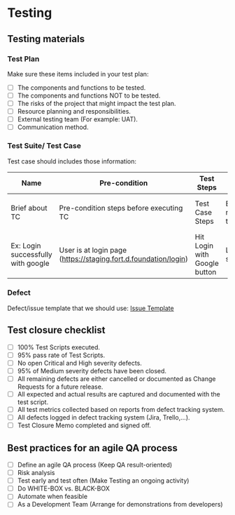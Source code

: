 # Testing

## Testing materials

### Test Plan

Make sure these items included in your test plan:

- [ ] The components and functions to be tested.
- [ ] The components and functions NOT to be tested.
- [ ] The risks of the project that might impact the test plan.
- [ ] Resource planning and responsibilities.
- [ ] External testing team (For example: UAT).
- [ ] Communication method.

### Test Suite/ Test Case

Test case should includes those information:

| Name                               | Pre-condition                                                     | Test Steps                   | Expected Result              | Requirement Ref                           |
| ---------------------------------- | ----------------------------------------------------------------- | ---------------------------- | ---------------------------- | ----------------------------------------- |
| Brief about TC                     | Pre-condition steps before executing TC                           | Test Case Steps              | Expected result for the step | User Story # or requirement specification |
| Ex: Login successfully with google | User is at login page (<https://staging.fort.d.foundation/login>) | Hit Login with Google button | Login successfully           | User Story 001                            |

### Defect

Defect/issue template that we should use: [Issue Template](defect-template.md)

## Test closure checklist

- [ ] 100% Test Scripts executed.
- [ ] 95% pass rate of Test Scripts.
- [ ] No open Critical and High severity defects.
- [ ] 95% of Medium severity defects have been closed.
- [ ] All remaining defects are either cancelled or documented as Change Requests for a future release.
- [ ] All expected and actual results are captured and documented with the test script.
- [ ] All test metrics collected based on reports from defect tracking system.
- [ ] All defects logged in defect tracking system (Jira, Trello,...).
- [ ] Test Closure Memo completed and signed off.

## Best practices for an agile QA process

- [ ] Define an agile QA process (Keep QA result-oriented)
- [ ] Risk analysis
- [ ] Test early and test often (Make Testing an ongoing activity)
- [ ] Do WHITE-BOX vs. BLACK-BOX
- [ ] Automate when feasible
- [ ] As a Development Team (Arrange for demonstrations from developers)

